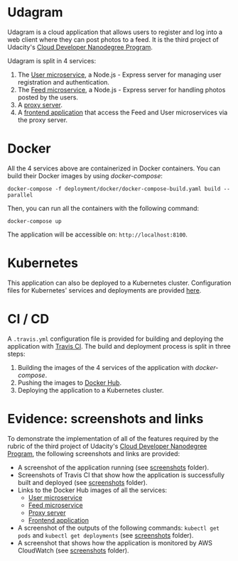 # Udagram
Udagram is a cloud application that allows users to register and log into a web client where they can post photos to a feed. It is the third project of Udacity's [Cloud Developer Nanodegree Program](https://www.udacity.com/course/cloud-developer-nanodegree--nd9990).

Udagram is split in 4 services:

1. The [User microservice](https://github.com/aisva/project-3-microservices/tree/master/restapi-user), a Node.js - Express server for managing user registration and authentication.
2. The [Feed microservice](https://github.com/aisva/project-3-microservices/tree/master/restapi-feed), a Node.js - Express server for handling photos posted by the users.
3. A [proxy server](https://github.com/aisva/project-3-microservices/tree/master/deployment).
4. A [frontend application](https://github.com/aisva/project-3-microservices/tree/dev/frontend) that access the Feed and User microservices via the proxy server.

# Docker
All the 4 services above are containerized in Docker containers. You can build their Docker images by using *docker-compose*:

```docker-compose -f deployment/docker/docker-compose-build.yaml build --parallel```

Then, you can run all the containers with the following command:

```docker-compose up```

The application will be accessible on: `http://localhost:8100`.

# Kubernetes
This application can also be deployed to a Kubernetes cluster. Configuration files for Kubernetes' services and deployments are provided [here](https://github.com/aisva/project-3-microservices/tree/dev/deployment/k8s).

# CI / CD
A `.travis.yml` configuration file is provided for building and deploying the application with [Travis CI](https://travis-ci.org). The build and deployment process is split in three steps:

1. Building the images of the 4 services of the application with *docker-compose*.
2. Pushing the images to [Docker Hub](https://hub.docker.com/).
3. Deploying the application to a Kubernetes cluster.

# Evidence: screenshots and links
To demonstrate the implementation of all of the features required by the rubric of the third project of Udacity's [Cloud Developer Nanodegree Program](https://www.udacity.com/course/cloud-developer-nanodegree--nd9990), the following screenshots and links are provided:

* A screenshot of the application running (see [screenshots](https://github.com/aisva/project-3-microservices/tree/master/screenshots) folder).
* Screenshots of Travis CI that show how the application is successfully built and deployed (see [screenshots](https://github.com/aisva/project-3-microservices/tree/master/screenshots) folder).
* Links to the Docker Hub images of all the services: 
  * [User microservice](https://hub.docker.com/r/antonioisasi/udacity-restapi-user)
  * [Feed microservice](https://hub.docker.com/r/antonioisasi/udacity-restapi-feed)
  * [Proxy server](https://hub.docker.com/r/antonioisasi/reverseproxy)
  * [Frontend application](https://hub.docker.com/r/antonioisasi/udacity-frontend)
* A screenshot of the outputs of the following commands: `kubectl get pods` and `kubectl get deployments` (see [screenshots](https://github.com/aisva/project-3-microservices/tree/master/screenshots) folder).
* A screenshot that shows how the application is monitored by AWS CloudWatch (see [screenshots](https://github.com/aisva/project-3-microservices/tree/master/screenshots) folder).